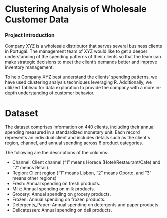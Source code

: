 # Clustering Analysis of Wholesale Customer Data 

### Project Introduction
Company XYZ is a wholesale distributor that serves several business clients in Portugal. The management team of XYZ would like to get a deeper understanding of the spending patterns of their clients so that the team can make strategic decisions to meet the client’s demands better and improve inventory management.

To help Company XYZ best understand the clients’ spending patterns, we have used clustering analysis techniques leveraging R. Additionally, we utilized Tableau for data exploration to provide the company with a more in-depth understanding of customer behavior.

# Dataset
The dataset comprises information on 440 clients, including their annual spending measured in a standardized monetary unit. Each record represents an individual client and includes details such as the client's region, channel, and annual spending across 6 product categories.

The following are the descriptions of the columns: 
* Channel: Client channel (“1” means Horeca (Hotel/Restaurant/Cafe) and “2” means Retail).
* Region: Client region (“1” means Lisbon, “2” means Oporto, and “3” means other regions)
* Fresh: Annual spending on fresh products.
* Milk: Annual spending on milk products.
* Grocery: Annual spending on grocery products.
* Frozen: Annual spending on frozen products.
* Detergents_Paper: Annual spending on detergents and paper products.
* Delicatessen: Annual spending on deli products.









